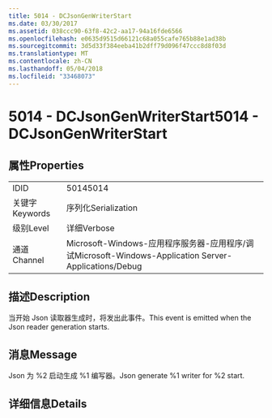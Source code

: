 ```yaml
---
title: 5014 - DCJsonGenWriterStart
ms.date: 03/30/2017
ms.assetid: 038ccc90-63f8-42c2-aa17-94a16fde6566
ms.openlocfilehash: e0635d9515d66121c68a055cafe765b88e1ad38b
ms.sourcegitcommit: 3d5d33f384eeba41b2dff79d096f47ccc8d8f03d
ms.translationtype: MT
ms.contentlocale: zh-CN
ms.lasthandoff: 05/04/2018
ms.locfileid: "33468073"
---
```

# <a name="5014---dcjsongenwriterstart"></a><span data-ttu-id="6e75f-102">5014 - DCJsonGenWriterStart</span><span class="sxs-lookup"><span data-stu-id="6e75f-102">5014 - DCJsonGenWriterStart</span></span>
## <a name="properties"></a><span data-ttu-id="6e75f-103">属性</span><span class="sxs-lookup"><span data-stu-id="6e75f-103">Properties</span></span>  
  
|||  
|-|-|  
|<span data-ttu-id="6e75f-104">ID</span><span class="sxs-lookup"><span data-stu-id="6e75f-104">ID</span></span>|<span data-ttu-id="6e75f-105">5014</span><span class="sxs-lookup"><span data-stu-id="6e75f-105">5014</span></span>|  
|<span data-ttu-id="6e75f-106">关键字</span><span class="sxs-lookup"><span data-stu-id="6e75f-106">Keywords</span></span>|<span data-ttu-id="6e75f-107">序列化</span><span class="sxs-lookup"><span data-stu-id="6e75f-107">Serialization</span></span>|  
|<span data-ttu-id="6e75f-108">级别</span><span class="sxs-lookup"><span data-stu-id="6e75f-108">Level</span></span>|<span data-ttu-id="6e75f-109">详细</span><span class="sxs-lookup"><span data-stu-id="6e75f-109">Verbose</span></span>|  
|<span data-ttu-id="6e75f-110">通道</span><span class="sxs-lookup"><span data-stu-id="6e75f-110">Channel</span></span>|<span data-ttu-id="6e75f-111">Microsoft-Windows-应用程序服务器-应用程序/调试</span><span class="sxs-lookup"><span data-stu-id="6e75f-111">Microsoft-Windows-Application Server-Applications/Debug</span></span>|  
  
## <a name="description"></a><span data-ttu-id="6e75f-112">描述</span><span class="sxs-lookup"><span data-stu-id="6e75f-112">Description</span></span>  
 <span data-ttu-id="6e75f-113">当开始 Json 读取器生成时，将发出此事件。</span><span class="sxs-lookup"><span data-stu-id="6e75f-113">This event is emitted when the Json reader generation starts.</span></span>  
  
## <a name="message"></a><span data-ttu-id="6e75f-114">消息</span><span class="sxs-lookup"><span data-stu-id="6e75f-114">Message</span></span>  
 <span data-ttu-id="6e75f-115">Json 为 %2 启动生成 %1 编写器。</span><span class="sxs-lookup"><span data-stu-id="6e75f-115">Json generate %1 writer for %2 start.</span></span>  
  
## <a name="details"></a><span data-ttu-id="6e75f-116">详细信息</span><span class="sxs-lookup"><span data-stu-id="6e75f-116">Details</span></span>
